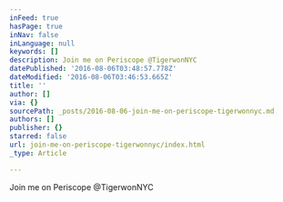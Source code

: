 ```yaml
---
inFeed: true
hasPage: true
inNav: false
inLanguage: null
keywords: []
description: Join me on Periscope @TigerwonNYC
datePublished: '2016-08-06T03:48:57.778Z'
dateModified: '2016-08-06T03:46:53.665Z'
title: ''
author: []
via: {}
sourcePath: _posts/2016-08-06-join-me-on-periscope-tigerwonnyc.md
authors: []
publisher: {}
starred: false
url: join-me-on-periscope-tigerwonnyc/index.html
_type: Article

---
```

Join me on Periscope @TigerwonNYC